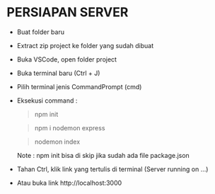 # PERSIAPAN SERVER
- Buat folder baru
- Extract zip project ke folder yang sudah dibuat
- Buka VSCode, open folder project
- Buka terminal baru (Ctrl + J)
- Pilih terminal jenis CommandPrompt (cmd)
- Eksekusi command :
  > npm init

  > npm i nodemon express

  > nodemon index

  Note : npm init bisa di skip jika sudah ada file package.json
- Tahan Ctrl, klik link yang tertulis di terminal (Server running on ...)
- Atau buka link http://localhost:3000

